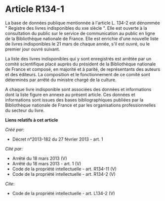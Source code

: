 # Article R134-1

La base de données publique mentionnée à l'article L. 134-2 est dénommée " Registre des livres indisponibles du xxe siècle ".
Elle est ouverte à la consultation du public sur le service de communication au public en ligne de la Bibliothèque nationale
de France. Elle est enrichie d'une nouvelle liste de livres indisponibles le 21 mars de chaque année, s'il est ouvré, ou le
premier jour ouvré suivant. 

La liste des livres indisponibles qui y sont enregistrés est arrêtée par un comité scientifique placé auprès du président de
la Bibliothèque nationale de France et composé, en majorité et à parité, de représentants des auteurs et des éditeurs. La
composition et le fonctionnement de ce comité sont déterminés par arrêté du ministre chargé de la culture. 

A chaque livre indisponible sont associées des données et informations dont la liste figure en annexe au présent article. Ces
données et informations sont issues des bases bibliographiques publiées par la Bibliothèque nationale de France et par les
organisations professionnelles du secteur du livre.

**Liens relatifs à cet article**

_Créé par_:

  - Décret n°2013-182 du 27 février 2013 - art. 1

_Cité par_:

  - Arrêté du 18 mars 2013 (V)
  - Arrêté du 18 mars 2013 - art. 1 (V)
  - Code de la propriété intellectuelle - art. R134-11 (V)
  - Code de la propriété intellectuelle - art. R134-2 (V)

_Cite_:

  - Code de la propriété intellectuelle - art. L134-2 (V)
